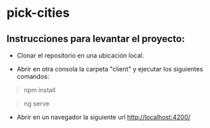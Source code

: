 # pick-cities

## Instrucciones para levantar el proyecto:
- Clonar el repositorio en una ubicación local.

- Abrir en otra consola la carpeta "client" y ejecutar los siguientes comandos:

> npm install

> ng serve

- Abrir en un navegador la siguiente url [http://localhost:4200/](http://localhost:4200/)
